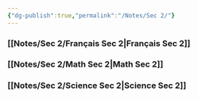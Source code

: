 ```yaml
---
{"dg-publish":true,"permalink":"/Notes/Sec 2/"}
---
```



### [[Notes/Sec 2/Français Sec 2\|Français Sec 2]]


### [[Notes/Sec 2/Math Sec 2\|Math Sec 2]]


### [[Notes/Sec 2/Science Sec 2\|Science Sec 2]]

